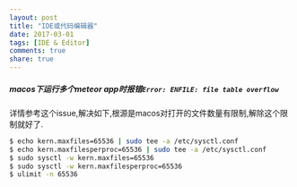 ```yaml
---
layout: post
title: "IDE或代码编辑器"
date: 2017-03-01
tags: [IDE & Editor]
comments: true
share: true
---
```


##### macos下运行多个meteor app时报错`Error: ENFILE: file table overflow`

详情参考这个issue,解决如下,根源是macos对打开的文件数量有限制,解除这个限制就好了.

```bash
$ echo kern.maxfiles=65536 | sudo tee -a /etc/sysctl.conf
$ echo kern.maxfilesperproc=65536 | sudo tee -a /etc/sysctl.conf
$ sudo sysctl -w kern.maxfiles=65536
$ sudo sysctl -w kern.maxfilesperproc=65536
$ ulimit -n 65536
```
